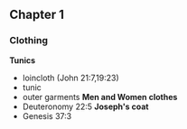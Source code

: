## Chapter 1
### Clothing
**Tunics**
- loincloth (John 21:7,19:23)
- tunic
- outer garments 
**Men and Women clothes**
- Deuteronomy 22:5
**Joseph's coat**
- Genesis 37:3
